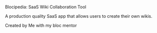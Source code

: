 
Blocipedia: SaaS Wiki Collaboration Tool

A production quality SaaS app that allows users to create their own wikis.

Created by Me with my bloc mentor

